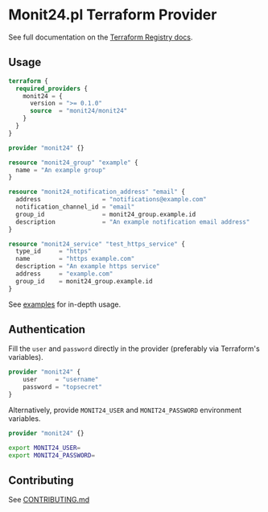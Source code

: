 # Monit24.pl Terraform Provider

See full documentation on the [Terraform Registry docs](https://registry.terraform.io/providers/monit24/monit24/latest/docs).

## Usage

```tf
terraform {
  required_providers {
    monit24 = {
      version = ">= 0.1.0"
      source  = "monit24/monit24"
    }
  }
}

provider "monit24" {}

resource "monit24_group" "example" {
  name = "An example group"
}

resource "monit24_notification_address" "email" {
  address                 = "notifications@example.com"
  notification_channel_id = "email"
  group_id                = monit24_group.example.id
  description             = "An example notification email address"
}

resource "monit24_service" "test_https_service" {
  type_id     = "https"
  name        = "https example.com"
  description = "An example https service"
  address     = "example.com"
  group_id    = monit24_group.example.id
}
```

See [examples](./examples) for in-depth usage.

## Authentication

Fill the `user` and `password` directly in the provider (preferably via Terraform's variables).

```tf
provider "monit24" {
    user     = "username"
    password = "topsecret"
}
```

Alternatively, provide `MONIT24_USER` and `MONIT24_PASSWORD` environment variables.

```tf
provider "monit24" {}
```

```bash
export MONIT24_USER=
export MONIT24_PASSWORD=
```

## Contributing

See [CONTRIBUTING.md](./CONTRIBUTING.md)
